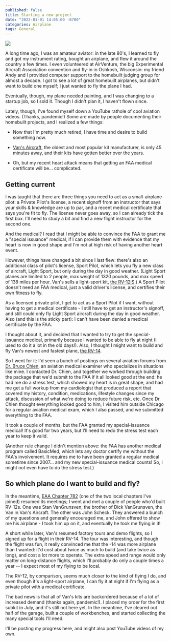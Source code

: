 ```yaml
---
published: false
title: Starting a new project
date: "2022-01-01 14:05:00 -0700"
categories: Airplane
tags: General
---
```


<a href="https://www.vansaircraft.com/rv-12is/" target="\_blank">
<img src="https://www.vansaircraft.com/wp-content/uploads/2019/01/RV-12iS_1.jpg" class="content-width" />
</a>

A long time ago, I was an amateur aviator: in the late 80's, I
learned to fly and got my instrument rating, bought an airplane,
and flew it around the country a few times. I even volunteered at
AirVenture, the big Experimental Aircraft Association convention
and fly-in in Oshkosh, Wisconsin: my friend Andy and I provided
computer support to the homebuilt judging group for almost a decade.
I got to see a lot of great homebuilt airplanes, but didn't want
to build one myself; I just wanted to fly the plane I had. <!--more-->

Eventually, though, my plane needed painting, and I was changing
to a startup job, so I sold it. Though I didn't plan it, I haven't
flown since.

Lately, though, I've found myself down a YouTube rathole of cool
aviation videos. (Thanks, pandemic!) Some are made by people documenting
their homebuilt projects, and I realized a few things:

- Now that I'm pretty much retired, I have time and desire to build
  something now.

- <a href="https://vansaircraft.com" target="_blank">Van's Aircraft</a>,
  the oldest and most popular kit manufacturer, is only 45 minutes
  away, and their kits have gotten better over the years.

- Oh, but my recent heart attack means that getting an FAA medical certificate
  will be... complicated.

## Getting current

I was taught that there are three things you need to act as a
small-airplane pilot: a Private Pilot's license, a recent signoff
from an instructor that says your skills & knowledge are up to par,
and a recent medical certificate that says you're fit to fly. The
license never goes away, so I can already tick the first box.
I'll need to study a bit and find a new flight instructor for the
second one.

And the medical? I read that I might be able to convince the FAA to
grant me a "special issuance" medical, if I can provide them with
evidence that my heart is now in good shape and I'm not at high
risk of having another heart event.

However, things have changed a bit since I last flew: there's also
an additional class of pilot's license, Sport Pilot, which lets you
fly a new class of aircraft, Light Sport, but only during the day
in good weather. (Light Sport planes are limited to 2 people, max
weight of 1320 pounds, and max speed of 138 miles per hour. Van's
sells a light-sport kit, <a href="https://www.vansaircraft.com/rv-12is/"
target="_blank">the RV-12iS</a>.) A Sport Pilot doesn't need an FAA
medical, just a valid driver's license, and certifies their own
fitness to fly.

As a licensed private pilot, I get to act as a Sport Pilot if I
want, without having to get a medical certificate - I still have to
get an instructor's signoff, and still could only fly Light Sport aircraft
during the day in good weather. Also (and this is the sticky part): I can't
have been denied a medical certificate by the FAA.

I thought about it, and decided that I wanted to try to get the
special-issuance medical, primarily because I wanted to be able to
fly at night (I used to do it a lot in the old days!). Also, I
thought I might want to build and fly Van's newest and fastest
plane, <a href="https://www.vansaircraft.com/rv-14/" target="_blank">the
RV-14</a>.

So I went for it: I'd seen a bunch of postings on several aviation
forums from <a href="http://www.aeromedicaldoc.com" target="_blank">Dr. Bruce
Chien</a>, an aviation medical examiner who specializes in situations
like mine. I contacted Dr. Chien, and together we worked through
building the package that we'd submit to the FAA if it all looked
good at the end: he had me do a stress test, which showed my heart
is in great shape, and had me get a full workup from my cardiologist
that produced a report that covered my history, condition, medications,
lifestyle changes since my attack, discussion of what we're doing
to reduce future risk, etc. Once Dr. Chien thought everything
looked good to him, I visited him outside Chicago for a regular
aviation medical exam, which I also passed, and we submitted
everything to the FAA.

It took a couple of months, but the FAA granted my special-issuance medical!
It's good for two years, but I'll need to redo the stress test each year to
keep it valid.

(Another rule change I didn't mention above: the FAA has another medical program
called BasicMed, which lets any doctor certify me without the FAA's involvement.
It requires me to have been granted a regular medical sometime since 2007... and
my new special-issuance medical counts! So, I might not even have to do the stress
test.)

## So which plane do I want to build and fly?

In the meantime, <a href="https://chapters.eaa.org/EAA782"
target="_blank">EAA Chapter 782</a> (one of the two local chapters
I've joined) resumed its meetings; I went and met a couple of people
who'd built RV-12s. One was Stan VanGrunsven, the brother of Dick
VanGrunsven, the Van in Van's Aircraft. The other was John Scheck.
They answered a bunch of my questions and generally encouraged me,
and John offered to show me his airplane - I took him up on it, and
eventually he took me flying in it!

A short while later, Van's resumed factory tours and demo flights,
so I signed up for a flight in their RV-14. The tour was interesting,
and though the flight was fun, it really convinced me that the -14
was more airplane than I wanted: it'd cost about twice as much to
build (and take twice as long), and cost a lot more to operate. The
extra speed and range would only matter on long-distance flights,
which I'll probably do only a couple times a year -- I expect most
of my flying to be local.

The RV-12, by comparison, seems much closer to the kind of flying
I do, and even though it's a light-sport airplane, I can fly it at
night if I'm flying as a private pilot with a medical certificate.

The bad news is that all of Van's kits are backordered because of
a lot of increased demand (thanks again, pandemic!). I placed my order
for the first subkit in July, and it's still not here yet. In the meantime,
I've cleared out half of the garage, built a couple of workbenches, and
started collecting the many special tools I'll need.

I'll be posting my progress here, and might also post YouTube videos of
my own.
